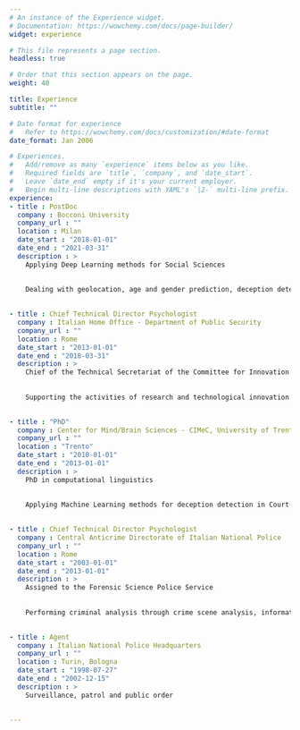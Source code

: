 ```yaml
---
# An instance of the Experience widget.
# Documentation: https://wowchemy.com/docs/page-builder/
widget: experience

# This file represents a page section.
headless: true

# Order that this section appears on the page.
weight: 40

title: Experience
subtitle: ""

# Date format for experience
#   Refer to https://wowchemy.com/docs/customization/#date-format
date_format: Jan 2006

# Experiences.
#   Add/remove as many `experience` items below as you like.
#   Required fields are `title`, `company`, and `date_start`.
#   Leave `date_end` empty if it's your current employer.
#   Begin multi-line descriptions with YAML's `|2-` multi-line prefix.
experience:
- title : PostDoc
  company : Bocconi University
  company_url : ""
  location : Milan
  date_start : "2018-01-01"
  date_end : "2021-03-31"
  description : >
    Applying Deep Learning methods for Social Sciences
    
  
    Dealing with geolocation, age and gender prediction, deception detection, bias
  

- title : Chief Technical Director Psychologist
  company : Italian Home Office - Department of Public Security
  company_url : ""
  location : Rome
  date_start : "2013-01-01"
  date_end : "2018-03-31"
  description : >
    Chief of the Technical Secretariat of the Committee for Innovation and Standardization of ICT Systems (ComISSIT). 
  
  
    Supporting the activities of research and technological innovation of the Department of Public Security
  

- title : "PhD"
  company : Center for Mind/Brain Sciences - CIMeC, University of Trento
  company_url : ""
  location : "Trento"
  date_start : "2010-01-01"
  date_end : "2013-01-01"
  description : >
    PhD in computational linguistics
  
  
    Applying Machine Learning methods for deception detection in Court cases
  

- title : Chief Technical Director Psychologist
  company : Central Anticrime Directorate of Italian National Police
  company_url : ""
  location : Rome
  date_start : "2003-01-01"
  date_end : "2013-01-01"
  description : >
    Assigned to the Forensic Science Police Service
  
  
    Performing criminal analysis through crime scene analysis, information analysis and behavioral analysis mainly on bloody murders and suspect deaths
  

- title : Agent
  company : Italian National Police Headquarters
  company_url : ""
  location : Turin, Bologna
  date_start : "1998-07-27"
  date_end : "2002-12-15"
  description : >
    Surveillance, patrol and public order
  

---
```

